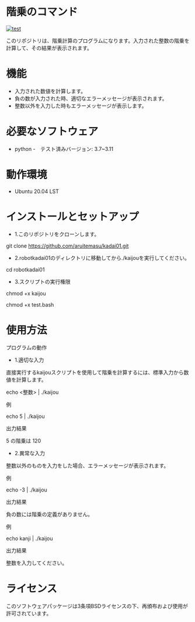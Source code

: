# 階乗のコマンド
[![test](https://github.com/aruitemasu/kadai01/actions/workflows/test.yml/badge.svg)](https://github.com/aruitemasu/kadai01/actions/workflows/test.yml)

このリポジトリは、階乗計算のプログラムになります。入力された整数の階乗を計算して、その結果が表示されます。

# 機能

- 入力された数値を計算します。
- 負の数が入力された時、適切なエラーメッセージが表示されます。
- 整数以外を入力した時もエラーメッセージが表示します。

# 必要なソフトウェア
- python
   -　テスト済みバージョン: 3.7~3.11

# 動作環境
- Ubuntu 20.04 LST

# インストールとセットアップ

- 1.このリポジトリをクローンします。

git clone https://github.com/aruitemasu/kadai01.git

- 2.robotkadai01のディレクトリに移動してから./kaijouを実行してください。

cd robotkadai01

- 3.スクリプトの実行権限

chmod +x kaijou

chmod +x test.bash

# 使用方法

プログラムの動作

- 1.適切な入力

直接実行するkaijouスクリプトを使用して階乗を計算するには、標準入力から数値を計算します。

echo <整数> | ./kaijou

例

echo 5 | ./kaijou

出力結果

5 の階乗は 120

- 2.異常な入力

整数以外のものを入力をした場合、エラーメッセージが表示されます。

例

echo -3 | ./kaijou

出力結果

負の数には階乗の定義がありません。

例

echo kanji | ./kaijou

出力結果

整数を入力してください。

# ライセンス

このソフトウェアパッケージは3条項BSDライセンスの下、再頒布および使用が許可されています。
